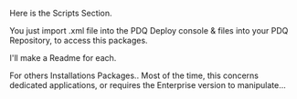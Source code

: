 Here is the Scripts Section.

You just import .xml file into the PDQ Deploy console & files into your PDQ Repository, to access this packages.

I'll make a Readme for each.

For others Installations Packages.. Most of the time, this concerns dedicated applications, or requires the Enterprise version to manipulate...
